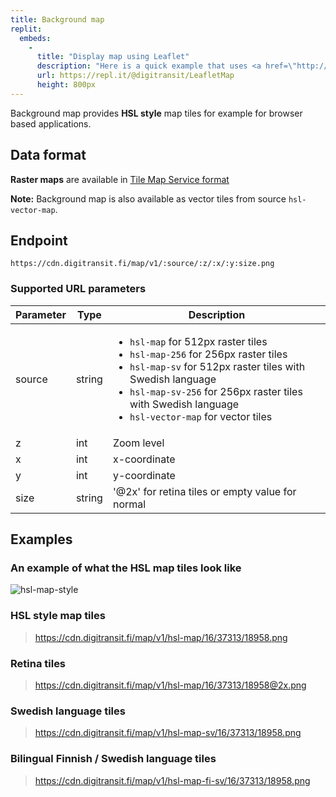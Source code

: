 ```yaml
---
title: Background map
replit:
  embeds:
    -
      title: "Display map using Leaflet"
      description: "Here is a quick example that uses <a href=\"http://leafletjs.com/\">Leaflet</a> to display scrollable map.<br/>Note that this example is using <code>hsl-map</code> tiles (<b>512px</b>), which are not the size that Leaflet expects. To display 512px tiles correctly with Leaflet, use options <code>tileSize: 512</code> and <code>zoomOffset: -1</code>"
      url: https://repl.it/@digitransit/LeafletMap
      height: 800px
---
```

Background map provides **HSL style** map tiles for example for browser based applications.

## Data format

**Raster maps** are available in [Tile Map Service format](https://wiki.osgeo.org/wiki/Tile_Map_Service_Specification)

**Note:** Background map is also available as vector tiles from source `hsl-vector-map`.

## Endpoint
```https://cdn.digitransit.fi/map/v1/:source/:z/:x/:y:size.png```

### Supported URL parameters

| Parameter     | Type           | Description                                              |
|---------------|----------------|----------------------------------------------------------|
| source	| string	 | <ul><li>`hsl-map` for 512px raster tiles</li><li>`hsl-map-256` for 256px raster tiles</li><li>`hsl-map-sv` for 512px raster tiles with Swedish language</li><li>`hsl-map-sv-256` for 256px raster tiles with Swedish language</li><li>`hsl-vector-map` for vector tiles</li></ul>|
| z             | int            | Zoom level
| x             | int            | x-coordinate
| y             | int            | y-coordinate
| size          | string         | '@2x' for retina tiles or empty value for normal

## Examples

### An example of what the HSL map tiles look like

![hsl-map-style](http://cdn.digitransit.fi/map/v1/hsl-map/16/37311/18963@2x.png)

### HSL style map tiles

> https://cdn.digitransit.fi/map/v1/hsl-map/16/37313/18958.png

### Retina tiles

> https://cdn.digitransit.fi/map/v1/hsl-map/16/37313/18958@2x.png

### Swedish language tiles

> https://cdn.digitransit.fi/map/v1/hsl-map-sv/16/37313/18958.png

### Bilingual Finnish / Swedish language tiles

> https://cdn.digitransit.fi/map/v1/hsl-map-fi-sv/16/37313/18958.png

